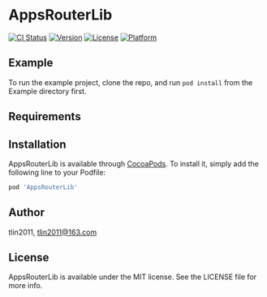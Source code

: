 # AppsRouterLib

[![CI Status](https://img.shields.io/travis/tlin2011/AppsRouterLib.svg?style=flat)](https://travis-ci.org/tlin2011/AppsRouterLib)
[![Version](https://img.shields.io/cocoapods/v/AppsRouterLib.svg?style=flat)](https://cocoapods.org/pods/AppsRouterLib)
[![License](https://img.shields.io/cocoapods/l/AppsRouterLib.svg?style=flat)](https://cocoapods.org/pods/AppsRouterLib)
[![Platform](https://img.shields.io/cocoapods/p/AppsRouterLib.svg?style=flat)](https://cocoapods.org/pods/AppsRouterLib)

## Example

To run the example project, clone the repo, and run `pod install` from the Example directory first.

## Requirements

## Installation

AppsRouterLib is available through [CocoaPods](https://cocoapods.org). To install
it, simply add the following line to your Podfile:

```ruby
pod 'AppsRouterLib'
```

## Author

tlin2011, tlin2011@163.com

## License

AppsRouterLib is available under the MIT license. See the LICENSE file for more info.

